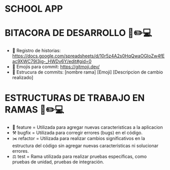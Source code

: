# SCHOOL APP

# BITACORA DE DESARROLLO 📑✏️💻
- 📒 Registro de historias: https://docs.google.com/spreadsheets/d/10r5z4A2s0HqQwaOGIoZw4fEac9XWC79I3jg-_HWDv6Y/edit#gid=0
- 🎹 Emojis para commit:    https://gitmoji.dev/
- 🔨 Estrucura de commits: [nombre rama] [Emoji] [Descripcion de cambio realizado]


# ESTRUCTURAS DE TRABAJO EN RAMAS 📑✏️💻
- 🏹 feature = Utilizada para agregar nuevas caracteristicas a la aplicacion
- ⚒️ bugfix = Utilizada para corregir errores (bugs) en el código. 
- ✂️ refactor = Utilizada para realizar cambios significativos en la estructura del código sin agregar nuevas características ni solucionar errores.
- ⚖️ test = Rama utilizada para realizar pruebas específicas, como pruebas de unidad, pruebas de integración.
